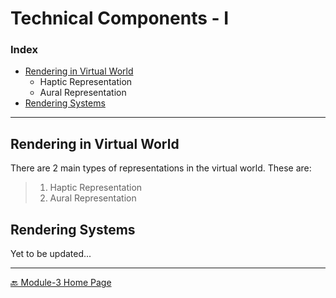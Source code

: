 # Technical Components - I

### Index
  * [Rendering in Virtual World](#rendering-in-virtual-world)  
    * Haptic Representation
    * Aural Representation
  * [Rendering Systems](#rendering-systems)

---  

## Rendering in Virtual World

There are 2 main types of representations in the virtual world. These are: 

> 1. Haptic Representation
> 2. Aural Representation


## Rendering Systems

Yet to be updated...

<!-- 
---  

#### References  

1.  -->


---  

[🔙 Module-3 Home Page](../)